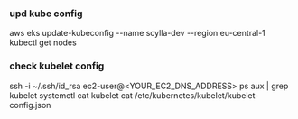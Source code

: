 ### upd kube config
aws eks update-kubeconfig --name scylla-dev --region eu-central-1
kubectl get nodes

### check kubelet config
ssh -i ~/.ssh/id_rsa ec2-user@<YOUR_EC2_DNS_ADDRESS>
ps aux | grep kubelet
systemctl cat kubelet
cat /etc/kubernetes/kubelet/kubelet-config.json